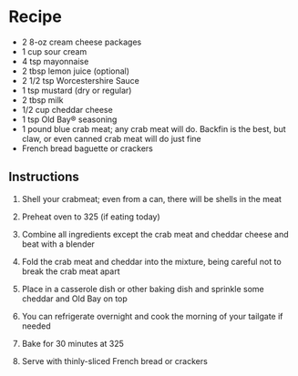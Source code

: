 
# Recipe
- 2 8-oz cream cheese packages
- 1 cup sour cream
- 4 tsp mayonnaise
- 2 tbsp lemon juice (optional)
- 2 1/2 tsp Worcestershire Sauce
- 1 tsp mustard (dry or regular)
- 2 tbsp milk
- 1/2 cup cheddar cheese
- 1 tsp Old Bay® seasoning
- 1 pound blue crab meat; any crab meat will do. Backfin is the best, but claw, or even canned crab
meat will do just fine
- French bread baguette or crackers

## Instructions
1. Shell your crabmeat; even from a can, there will be shells in the meat

2. Preheat oven to 325 (if eating today)

3. Combine all ingredients except the crab meat and cheddar cheese and beat with a blender

4. Fold the crab meat and cheddar into the mixture, being careful not to break the crab meat apart

5. Place in a casserole dish or other baking dish and sprinkle some cheddar and Old Bay on top

6. You can refrigerate overnight and cook the morning of your tailgate if needed

7. Bake for 30 minutes at 325

8. Serve with thinly-sliced French bread or crackers
